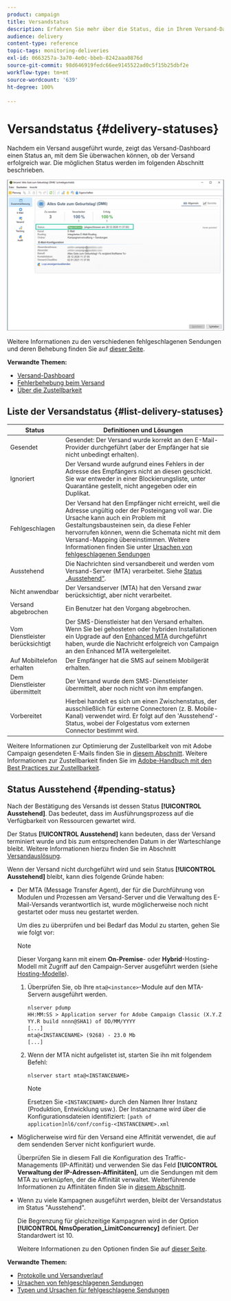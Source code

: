 ```yaml
---
product: campaign
title: Versandstatus
description: Erfahren Sie mehr über die Status, die in Ihrem Versand-Dashboard verfügbar sind.
audience: delivery
content-type: reference
topic-tags: monitoring-deliveries
exl-id: 0663257a-3a70-4e0c-bbeb-8242aaa0876d
source-git-commit: 98d646919fedc66ee9145522ad0c5f15b25dbf2e
workflow-type: tm+mt
source-wordcount: '639'
ht-degree: 100%

---
```


# Versandstatus {#delivery-statuses}

<!--ajouter intro 

ajouter screenshot -->

Nachdem ein Versand ausgeführt wurde, zeigt das Versand-Dashboard einen Status an, mit dem Sie überwachen können, ob der Versand erfolgreich war. Die möglichen Status werden im folgenden Abschnitt beschrieben.

![](assets/delivery-status.png)

Weitere Informationen zu den verschiedenen fehlgeschlagenen Sendungen und deren Behebung finden Sie auf [dieser Seite](../../delivery/using/understanding-delivery-failures.md).

**Verwandte Themen:**

* [Versand-Dashboard](../../delivery/using/delivery-dashboard.md)
* [Fehlerbehebung beim Versand](../../delivery/using/delivery-troubleshooting.md)
* [Über die Zustellbarkeit](../../delivery/using/about-deliverability.md)

## Liste der Versandstatus {#list-delivery-statuses}

<table> 
 <thead> 
  <tr> 
   <th> Status<br /> </th> 
   <th> Definitionen und Lösungen<br /> </th> 
  </tr> 
 </thead> 
 <tbody> 
  <tr> 
   <td> Gesendet<br /> </td> 
   <td> Gesendet: Der Versand wurde korrekt an den E-Mail-Provider durchgeführt (aber der Empfänger hat sie nicht unbedingt erhalten).<br /> </td> 
  </tr> 
  <tr> 
   <td> Ignoriert<br /> </td> 
   <td> Der Versand wurde aufgrund eines Fehlers in der Adresse des Empfängers nicht an diesen geschickt. Sie war entweder in einer Blockierungsliste, unter Quarantäne gestellt, nicht angegeben oder ein Duplikat. <br /> </td> 
  </tr> 
  <tr> 
   <td> Fehlgeschlagen<br /> </td> 
   <td> Der Versand hat den Empfänger nicht erreicht, weil die Adresse ungültig oder der Posteingang voll war. Die Ursache kann auch ein Problem mit Gestaltungsbausteinen sein, da diese Fehler hervorrufen können, wenn die Schemata nicht mit dem Versand-Mapping übereinstimmen. Weitere Informationen finden Sie unter <a href="../../delivery/using/understanding-delivery-failures.md" target="_blank">Ursachen von fehlgeschlagenen Sendungen</a><br /> </td> 
  </tr>
  <tr> 
   <td> Ausstehend<br /> </td> 
   <td> Die Nachrichten sind versandbereit und werden vom Versand-Server (MTA) verarbeitet. Siehe <a href="#pending-status" target="_blank">Status „Ausstehend“</a>.<br /> </td> 
  </tr> 
  <tr> 
   <td> Nicht anwendbar<br /> </td> 
   <td> Der Versandserver (MTA) hat den Versand zwar berücksichtigt, aber nicht verarbeitet.<br /> </td> 
  </tr>  
  <tr> 
   <td> Versand abgebrochen<br /> </td> 
   <td> Ein Benutzer hat den Vorgang abgebrochen.<br /> </td> 
  </tr> 
  <tr> 
   <td> Vom Dienstleister berücksichtigt<br /> </td> 
   <td> Der SMS-Dienstleister hat den Versand erhalten.<br /> Wenn Sie bei gehosteten oder hybriden Installationen ein Upgrade auf den <a href="../../delivery/using/sending-with-enhanced-mta.md" target="_blank">Enhanced MTA</a> durchgeführt haben, wurde die Nachricht erfolgreich von Campaign an den Enhanced MTA weitergeleitet.</td> 
  </tr> 
  <tr> 
   <td> Auf Mobiltelefon erhalten<br /> </td> 
   <td> Der Empfänger hat die SMS auf seinem Mobilgerät erhalten.<br /> </td> 
  </tr>
  <tr> 
   <td> Dem Dienstleister übermittelt<br /> </td> 
   <td> Der Versand wurde dem SMS-Dienstleister übermittelt, aber noch nicht von ihm empfangen.<br />
   </td> 
  </tr> 
  <tr> 
   <td> Vorbereitet<br /> </td> 
   <td> Hierbei handelt es sich um einen Zwischenstatus, der ausschließlich für externe Connectoren (z. B. Mobile-Kanal) verwendet wird. Er folgt auf den 'Ausstehend'-Status, wobei der Folgestatus vom externen Connector bestimmt wird.<br /> </td> 
  </tr> 
 </tbody> 
</table>

Weitere Informationen zur Optimierung der Zustellbarkeit von mit Adobe Campaign gesendeten E-Mails finden Sie in [diesem Abschnitt](../../delivery/using/about-deliverability.md). Weitere Informationen zur Zustellbarkeit finden Sie im [Adobe-Handbuch mit den Best Practices zur Zustellbarkeit](https://experienceleague.adobe.com/docs/deliverability-learn/deliverability-best-practice-guide/introduction.html?lang=de).

## Status Ausstehend {#pending-status}

Nach der Bestätigung des Versands ist dessen Status **[!UICONTROL Ausstehend]**. Das bedeutet, dass im Ausführungsprozess auf die Verfügbarkeit von Ressourcen gewartet wird.

Der Status **[!UICONTROL Ausstehend]** kann bedeuten, dass der Versand terminiert wurde und bis zum entsprechenden Datum in der Warteschlange bleibt. Weitere Informationen hierzu finden Sie im Abschnitt [Versandauslösung](../../delivery/using/steps-sending-the-delivery.md#scheduling-the-delivery-sending).

Wenn der Versand nicht durchgeführt wird und sein Status **[!UICONTROL Ausstehend]** bleibt, kann dies folgende Gründe haben:

* Der MTA (Message Transfer Agent), der für die Durchführung von Modulen und Prozessen am Versand-Server und die Verwaltung des E-Mail-Versands verantwortlich ist, wurde möglicherweise noch nicht gestartet oder muss neu gestartet werden.

   Um dies zu überprüfen und bei Bedarf das Modul zu starten, gehen Sie wie folgt vor:

   >[!NOTE]
   >
   >Dieser Vorgang kann mit einem **On-Premise**- oder **Hybrid**-Hosting-Modell mit Zugriff auf den Campaign-Server ausgeführt werden (siehe [Hosting-Modelle](../../installation/using/hosting-models.md)).

   1. Überprüfen Sie, ob Ihre `mta@<instance>`-Module auf den MTA-Servern ausgeführt werden.

      ```
      nlserver pdump
      HH:MM:SS > Application server for Adobe Campaign Classic (X.Y.Z YY.R build nnnn@SHA1) of DD/MM/YYYY
      [...]
      mta@<INSTANCENAME> (9268) - 23.0 Mb
      [...]
      ```

   1. Wenn der MTA nicht aufgelistet ist, starten Sie ihn mit folgendem Befehl:

      ```
      nlserver start mta@<INSTANCENAME>
      ```

      >[!NOTE]
      >
      >Ersetzen Sie `<INSTANCENAME>` durch den Namen Ihrer Instanz (Produktion, Entwicklung usw.). Der Instanzname wird über die Konfigurationsdateien identifiziert: `[path of application]nl6/conf/config-<INSTANCENAME>.xml`

* Möglicherweise wird für den Versand eine Affinität verwendet, die auf dem sendenden Server nicht konfiguriert wurde.

   Überprüfen Sie in diesem Fall die Konfiguration des Traffic-Managements (IP-Affinität) und verwenden Sie das Feld **[!UICONTROL Verwaltung der IP-Adressen-Affinitäten]**, um die Sendungen mit dem MTA zu verknüpfen, der die Affinität verwaltet. Weiterführende Informationen zu Affinitäten finden Sie in [diesem Abschnitt](../../installation/using/configure-delivery-settings.md).

* Wenn zu viele Kampagnen ausgeführt werden, bleibt der Versandstatus im Status &quot;Ausstehend&quot;.

   Die Begrenzung für gleichzeitige Kampagnen wird in der Option **[!UICONTROL NmsOperation_LimitConcurrency]** definiert. Der Standardwert ist 10.

   Weitere Informationen zu den Optionen finden Sie auf [dieser Seite](../../installation/using/configuring-campaign-options.md).


**Verwandte Themen:**

* [Protokolle und Versandverlauf](#delivery-logs-and-history)
* [Ursachen von fehlgeschlagenen Sendungen](../../delivery/using/understanding-delivery-failures.md)
* [Typen und Ursachen für fehlgeschlagene Sendungen            ](../../delivery/using/understanding-delivery-failures.md#delivery-failure-types-and-reasons)
